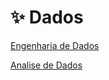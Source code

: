 # ✨ Dados

<div> 
<p><a href="https://github.com/JosiTubaroski/Data_Enginer/blob/main/README.md">Engenharia de Dados</a></p>
</div> 

<div> 
<p><a href="https://github.com/JosiTubaroski/Analise_de_Dados/blob/main/README.md">Analise de Dados</a></p>
</div> 

